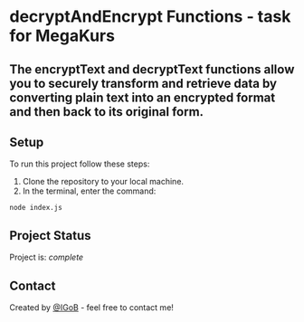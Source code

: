 # decryptAndEncrypt Functions - task for MegaKurs

## The encryptText and decryptText functions allow you to securely transform and retrieve data by converting plain text into an encrypted format and then back to its original form.

## Setup
To run this project follow these steps:

1. Clone the repository to your local machine.
2. In the terminal, enter the command:

```
node index.js
```

## Project Status
Project is: _complete_


## Contact
Created by [@IGoB](https://igobb.github.io/Portfolio_frontend/) - feel free to contact me!
